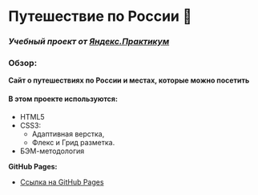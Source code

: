 # Путешествие по России :steam_locomotive:
### *Учебный проект от [Яндекс.Практикум](https://practicum.yandex.ru/web/)*

### Обзор:
**Сайт о путешествиях по России и местах, которые можно посетить**

#### В этом проекте используются:
* HTML5
* CSS3:
  - Адаптивная верстка,
  - Флекс и Грид разметка.
* БЭМ-методология

**GitHub Pages:**
* [Ссылка на GitHub Pages](https://anastasiia-nist.github.io/russian-travel/)
